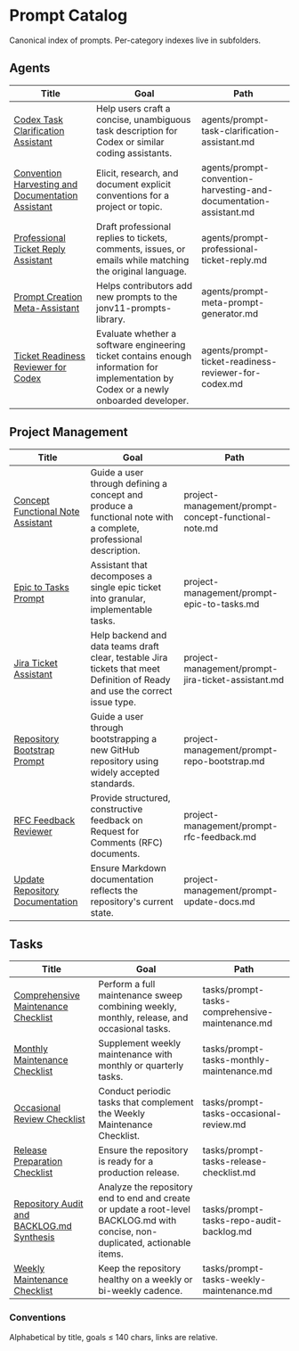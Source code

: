 # Prompt Catalog

Canonical index of prompts. Per-category indexes live in subfolders.

## Agents

| Title | Goal | Path |
| --- | --- | --- |
| [Codex Task Clarification Assistant](agents/prompt-task-clarification-assistant.md) | Help users craft a concise, unambiguous task description for Codex or similar coding assistants. | agents/prompt-task-clarification-assistant.md |
| [Convention Harvesting and Documentation Assistant](agents/prompt-convention-harvesting-and-documentation-assistant.md) | Elicit, research, and document explicit conventions for a project or topic. | agents/prompt-convention-harvesting-and-documentation-assistant.md |
| [Professional Ticket Reply Assistant](agents/prompt-professional-ticket-reply.md) | Draft professional replies to tickets, comments, issues, or emails while matching the original language. | agents/prompt-professional-ticket-reply.md |
| [Prompt Creation Meta-Assistant](agents/prompt-meta-prompt-generator.md) | Helps contributors add new prompts to the jonv11-prompts-library. | agents/prompt-meta-prompt-generator.md |
| [Ticket Readiness Reviewer for Codex](agents/prompt-ticket-readiness-reviewer-for-codex.md) | Evaluate whether a software engineering ticket contains enough information for implementation by Codex or a newly onboarded developer. | agents/prompt-ticket-readiness-reviewer-for-codex.md |

## Project Management

| Title | Goal | Path |
| --- | --- | --- |
| [Concept Functional Note Assistant](project-management/prompt-concept-functional-note.md) | Guide a user through defining a concept and produce a functional note with a complete, professional description. | project-management/prompt-concept-functional-note.md |
| [Epic to Tasks Prompt](project-management/prompt-epic-to-tasks.md) | Assistant that decomposes a single epic ticket into granular, implementable tasks. | project-management/prompt-epic-to-tasks.md |
| [Jira Ticket Assistant](project-management/prompt-jira-ticket-assistant.md) | Help backend and data teams draft clear, testable Jira tickets that meet Definition of Ready and use the correct issue type. | project-management/prompt-jira-ticket-assistant.md |
| [Repository Bootstrap Prompt](project-management/prompt-repo-bootstrap.md) | Guide a user through bootstrapping a new GitHub repository using widely accepted standards. | project-management/prompt-repo-bootstrap.md |
| [RFC Feedback Reviewer](project-management/prompt-rfc-feedback.md) | Provide structured, constructive feedback on Request for Comments (RFC) documents. | project-management/prompt-rfc-feedback.md |
| [Update Repository Documentation](project-management/prompt-update-docs.md) | Ensure Markdown documentation reflects the repository's current state. | project-management/prompt-update-docs.md |

## Tasks

| Title | Goal | Path |
| --- | --- | --- |
| [Comprehensive Maintenance Checklist](tasks/prompt-tasks-comprehensive-maintenance.md) | Perform a full maintenance sweep combining weekly, monthly, release, and occasional tasks. | tasks/prompt-tasks-comprehensive-maintenance.md |
| [Monthly Maintenance Checklist](tasks/prompt-tasks-monthly-maintenance.md) | Supplement weekly maintenance with monthly or quarterly tasks. | tasks/prompt-tasks-monthly-maintenance.md |
| [Occasional Review Checklist](tasks/prompt-tasks-occasional-review.md) | Conduct periodic tasks that complement the Weekly Maintenance Checklist. | tasks/prompt-tasks-occasional-review.md |
| [Release Preparation Checklist](tasks/prompt-tasks-release-checklist.md) | Ensure the repository is ready for a production release. | tasks/prompt-tasks-release-checklist.md |
| [Repository Audit and BACKLOG.md Synthesis](tasks/prompt-tasks-repo-audit-backlog.md) | Analyze the repository end to end and create or update a root-level BACKLOG.md with concise, non-duplicated, actionable items. | tasks/prompt-tasks-repo-audit-backlog.md |
| [Weekly Maintenance Checklist](tasks/prompt-tasks-weekly-maintenance.md) | Keep the repository healthy on a weekly or bi-weekly cadence. | tasks/prompt-tasks-weekly-maintenance.md |

### Conventions

Alphabetical by title, goals ≤ 140 chars, links are relative.
